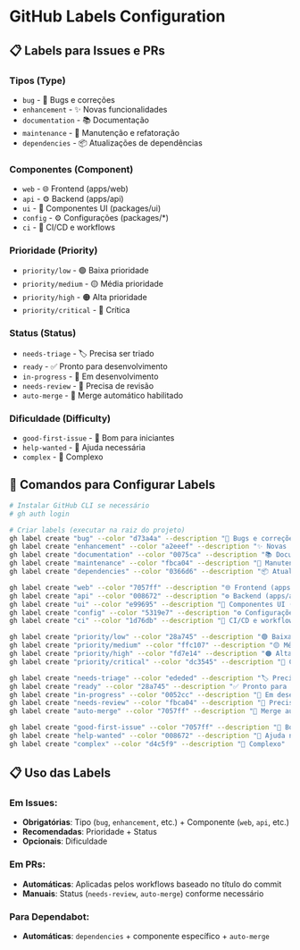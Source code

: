 # GitHub Labels Configuration

## 📋 Labels para Issues e PRs

### Tipos (Type)

- `bug` - 🐛 Bugs e correções
- `enhancement` - ✨ Novas funcionalidades
- `documentation` - 📚 Documentação
- `maintenance` - 🧹 Manutenção e refatoração
- `dependencies` - 📦 Atualizações de dependências

### Componentes (Component)

- `web` - 🌐 Frontend (apps/web)
- `api` - ⚙️ Backend (apps/api)
- `ui` - 🎨 Componentes UI (packages/ui)
- `config` - ⚙️ Configurações (packages/\*)
- `ci` - 🔄 CI/CD e workflows

### Prioridade (Priority)

- `priority/low` - 🟢 Baixa prioridade
- `priority/medium` - 🟡 Média prioridade
- `priority/high` - 🟠 Alta prioridade
- `priority/critical` - 🔴 Crítica

### Status (Status)

- `needs-triage` - 🏷️ Precisa ser triado
- `ready` - ✅ Pronto para desenvolvimento
- `in-progress` - 🚧 Em desenvolvimento
- `needs-review` - 👀 Precisa de revisão
- `auto-merge` - 🤖 Merge automático habilitado

### Dificuldade (Difficulty)

- `good-first-issue` - 🌱 Bom para iniciantes
- `help-wanted` - 🙋 Ajuda necessária
- `complex` - 🧠 Complexo

## 🔧 Comandos para Configurar Labels

```bash
# Instalar GitHub CLI se necessário
# gh auth login

# Criar labels (executar na raiz do projeto)
gh label create "bug" --color "d73a4a" --description "🐛 Bugs e correções"
gh label create "enhancement" --color "a2eeef" --description "✨ Novas funcionalidades"
gh label create "documentation" --color "0075ca" --description "📚 Documentação"
gh label create "maintenance" --color "fbca04" --description "🧹 Manutenção e refatoração"
gh label create "dependencies" --color "0366d6" --description "📦 Atualizações de dependências"

gh label create "web" --color "7057ff" --description "🌐 Frontend (apps/web)"
gh label create "api" --color "008672" --description "⚙️ Backend (apps/api)"
gh label create "ui" --color "e99695" --description "🎨 Componentes UI (packages/ui)"
gh label create "config" --color "5319e7" --description "⚙️ Configurações (packages/*)"
gh label create "ci" --color "1d76db" --description "🔄 CI/CD e workflows"

gh label create "priority/low" --color "28a745" --description "🟢 Baixa prioridade"
gh label create "priority/medium" --color "ffc107" --description "🟡 Média prioridade"
gh label create "priority/high" --color "fd7e14" --description "🟠 Alta prioridade"
gh label create "priority/critical" --color "dc3545" --description "🔴 Crítica"

gh label create "needs-triage" --color "ededed" --description "🏷️ Precisa ser triado"
gh label create "ready" --color "28a745" --description "✅ Pronto para desenvolvimento"
gh label create "in-progress" --color "0052cc" --description "🚧 Em desenvolvimento"
gh label create "needs-review" --color "fbca04" --description "👀 Precisa de revisão"
gh label create "auto-merge" --color "7057ff" --description "🤖 Merge automático habilitado"

gh label create "good-first-issue" --color "7057ff" --description "🌱 Bom para iniciantes"
gh label create "help-wanted" --color "008672" --description "🙋 Ajuda necessária"
gh label create "complex" --color "d4c5f9" --description "🧠 Complexo"
```

## 📋 Uso das Labels

### Em Issues:

- **Obrigatórias**: Tipo (`bug`, `enhancement`, etc.) + Componente (`web`, `api`, etc.)
- **Recomendadas**: Prioridade + Status
- **Opcionais**: Dificuldade

### Em PRs:

- **Automáticas**: Aplicadas pelos workflows baseado no título do commit
- **Manuais**: Status (`needs-review`, `auto-merge`) conforme necessário

### Para Dependabot:

- **Automáticas**: `dependencies` + componente específico + `auto-merge`

